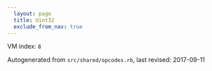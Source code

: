 ```yaml
---
  layout: page
  title: Uint32
  exclude_from_nav: true
---
```


  VM index: `8`

Autogenerated from `src/shared/opcodes.rb`, last revised: 2017-09-11